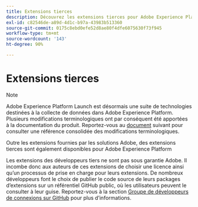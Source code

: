 ```yaml
---
title: Extensions tierces
description: Découvrez les extensions tierces pour Adobe Experience Platform.
exl-id: c82546de-a89d-4d1c-b97a-43983b513360
source-git-commit: 0175c8ebd0efe52d8ae80f4dfe6075630f73f945
workflow-type: tm+mt
source-wordcount: '143'
ht-degree: 90%

---
```


# Extensions tierces

>[!NOTE]
>
>Adobe Experience Platform Launch est désormais une suite de technologies destinées à la collecte de données dans Adobe Experience Platform. Plusieurs modifications terminologiques ont par conséquent été apportées à la documentation du produit. Reportez-vous au [document](../term-updates.md) suivant pour consulter une référence consolidée des modifications terminologiques.

Outre les extensions fournies par les solutions Adobe, des extensions tierces sont également disponibles pour Adobe Experience Platform 

Les extensions des développeurs tiers ne sont pas sous garantie Adobe. Il incombe donc aux auteurs de ces extensions de choisir une licence ainsi qu’un processus de prise en charge pour leurs extensions. De nombreux développeurs font le choix de publier le code source de leurs packages d’extensions sur un référentiel GitHub public, où les utilisateurs peuvent le consulter à leur guise. Reportez-vous à la section [Groupe de développeurs de connexions sur GitHub](https://github.com/Connections-Developers) pour plus d’informations.
